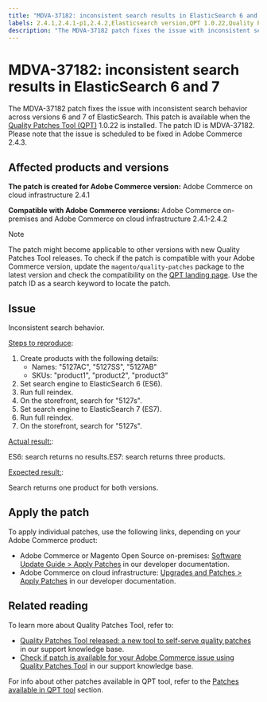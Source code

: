 ```yaml
---
title: "MDVA-37182: inconsistent search results in ElasticSearch 6 and 7"
labels: 2.4.1,2.4.1-p1,2.4.2,Elasticsearch version,QPT 1.0.22,Quality Patches Tool,search,support tools,Adobe Commerce,cloud infrastructure,on-premises,quality patches for Adobe Commerce,Magento Commerce,Magento Open Source
description: "The MDVA-37182 patch fixes the issue with inconsistent search behavior across versions 6 and 7 of ElasticSearch. This patch is available when the [Quality Patches Tool (QPT)](https://support.magento.com/hc/en-us/articles/360047139492) 1.0.22 is installed. The patch ID is MDVA-37182. Please note that the issue is scheduled to be fixed in Adobe Commerce 2.4.3."
---
```


# MDVA-37182: inconsistent search results in ElasticSearch 6 and 7

The MDVA-37182 patch fixes the issue with inconsistent search behavior across versions 6 and 7 of ElasticSearch. This patch is available when the [Quality Patches Tool (QPT)](https://support.magento.com/hc/en-us/articles/360047139492) 1.0.22 is installed. The patch ID is MDVA-37182. Please note that the issue is scheduled to be fixed in Adobe Commerce 2.4.3.

## Affected products and versions

 **The patch is created for Adobe Commerce version:** Adobe Commerce on cloud infrastructure  2.4.1

 **Compatible with Adobe Commerce versions:** Adobe Commerce on-premises and Adobe Commerce on cloud infrastructure 2.4.1-2.4.2

>[!NOTE]
>
>The patch might become applicable to other versions with new Quality Patches Tool releases. To check if the patch is compatible with your Adobe Commerce version, update the `magento/quality-patches` package to the latest version and check the compatibility on the [QPT landing page](https://devdocs.magento.com/quality-patches/tool.html#patch-grid). Use the patch ID as a search keyword to locate the patch.

## Issue

Inconsistent search behavior.

<u>Steps to reproduce</u>:

1. Create products with the following details:
    * Names:  "5127AC", "5127SS", "5127AB"
    * SKUs: "product1", "product2", "product3"
1. Set search engine to ElasticSearch 6 (ES6).
1. Run full reindex.
1. On the storefront, search for "5127s".
1. Set search engine to ElasticSearch 7 (ES7).
1. Run full reindex.
1. On the storefront, search for "5127s".

<u>Actual result:</u>:

ES6: search returns no results.ES7: search returns three products.

<u>Expected result:</u>:

Search returns one product for both versions.

## Apply the patch

To apply individual patches, use the following links, depending on your Adobe Commerce product:

* Adobe Commerce or Magento Open Source on-premises: [Software Update Guide > Apply Patches](https://devdocs.magento.com/guides/v2.4/comp-mgr/patching/mqp.html) in our developer documentation.
* Adobe Commerce on cloud infrastructure: [Upgrades and Patches > Apply Patches](https://devdocs.magento.com/cloud/project/project-patch.html) in our developer documentation.

## Related reading

To learn more about Quality Patches Tool, refer to:

* [Quality Patches Tool released: a new tool to self-serve quality patches](https://support.magento.com/hc/en-us/articles/360047139492) in our support knowledge base.
* [Check if patch is available for your Adobe Commerce issue using Quality Patches Tool](https://support.magento.com/hc/en-us/articles/360047125252) in our support knowledge base.

For info about other patches available in QPT tool, refer to the [Patches available in QPT tool](https://support.magento.com/hc/en-us/sections/360010506631-Patches-available-in-QPT-tool-) section.